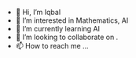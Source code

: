- 👋 Hi, I’m Iqbal
- 👀 I’m interested in Mathematics, AI 
- 🌱 I’m currently learning AI
- 💞️ I’m looking to collaborate on .
- 📫 How to reach me ...

<!---
iqbalamo93/iqbalamo93 is a ✨ special ✨ repository because its `README.md` (this file) appears on your GitHub profile.
You can click the Preview link to take a look at your changes.
--->
